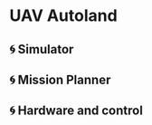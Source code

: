 # UAV Autoland

## :cyclone: Simulator

## :cyclone: Mission Planner

## :cyclone: Hardware and control
